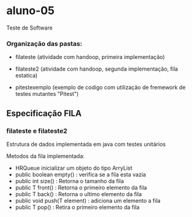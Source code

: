 # aluno-05

Teste de Software 

<h3>Organização das pastas:</h3>

* filateste (atividade com handoop, primeira implementação)

* filateste2 (atividade com handoop, segunda implementação, fila estatica)

* pitestexemplo (exemplo de codigo com utilização de fremework de testes mutantes "Pitest")

<h2>Especificação FILA </h2> <h3>filateste e filateste2</h3>

Estrutura de dados implementada em java com testes unitários

Metodos da fila implementada:

* HRQueue<T> inicializar um objeto do tipo ArryList
* public boolean empty() : verifica se a fila esta vazia 
* public int size() : Retorna o tamanho da fila
* public T front() : Retorna o primeiro elemento da fila
* public T back() : Retorna o ultimo elemento da fila
* public void push(T element) : adiciona um elemento a fila
* public T pop() : Retira o primeiro elemento da fila
  
